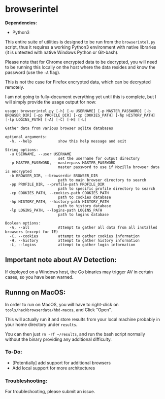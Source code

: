 # browserintel

**Dependencies:**

- Python3

This entire suite of utilities is designed to be run from the `browserintel.py` script, thus it requires a working Python3 environment with native libraries (it is untested with native Windows Python or Git-bash).

Please note that for Chrome encrypted data to be decrypted, you will need to be running this locally on the host where the data resides and know the password (use the `-A` flag).

This is not the case for Firefox encrypted data, which can be decrypted remotely.

I am not going to fully-document everything yet until this is complete, but I will simply provide the usage output for now:

```
usage: browserintel.py [-h] [-u USERNAME] [-p MASTER_PASSWORD] [-b BROWSER_DIR] [-pp PROFILE_DIR] [-cp COOKIES_PATH] [-hp HISTORY_PATH] [-lp LOGINS_PATH] [-A] [-C] [-H] [-L]

Gather data from various browser sqlite databases

optional arguments:
  -h, --help            show this help message and exit

String options:
  -u USERNAME, --user USERNAME
                        set the username for output directory
  -p MASTER_PASSWORD, --masterpass MASTER_PASSWORD
                        master password to use if Mozilla browser data is encrypted
  -b BROWSER_DIR, --browserdir BROWSER_DIR
                        path to main browser directory to search
  -pp PROFILE_DIR, --profile-path PROFILE_DIR
                        path to specific profile directory to search
  -cp COOKIES_PATH, --cookies-path COOKIES_PATH
                        path to cookies database
  -hp HISTORY_PATH, --history-path HISTORY_PATH
                        path to history database
  -lp LOGINS_PATH, --logins-path LOGINS_PATH
                        path to logins database

Boolean options:
  -A, --all             Attempt to gather all data from all installed browsers (except for IE)
  -C, --cookies         attempt to gather cookies information
  -H, --history         attempt to gather history information
  -L, --logins          attempt to gather login information
```

## Important note about AV Detection:

If deployed on a Windows host, the Go binaries may trigger AV in certain cases, so you have been warned.

## Runnng on MacOS:

In order to run on MacOS, you will have to right-click on `tools/hackbrowserdata/hbd-macos`, and Click "Open".

This will actually run it and store results from your local machine probably in your home directory under `results`.

You can then just `rm -rf ~/results`, and run the bash script normally without the binary providing any additional difficulty.

### To-Do:

- [Potentially] add support for additional browsers
- Add local support for more architectures

### Troubleshooting:

For troubleshooting, please submit an issue.
